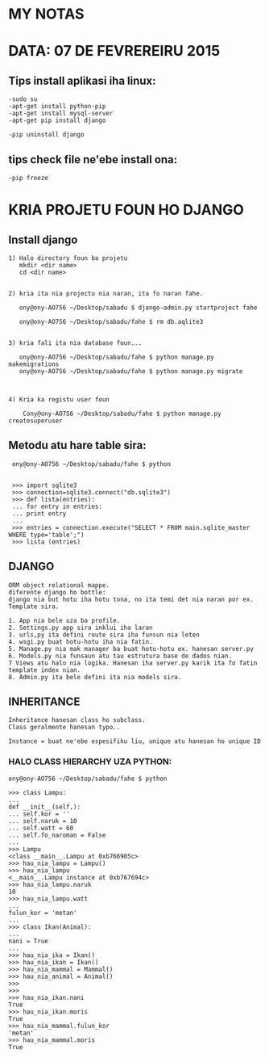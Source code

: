 # MY NOTAS
# DATA: 07 DE FEVREREIRU 2015
## Tips install aplikasi iha linux:
    -sudo su
    -apt-get install python-pip
    -apt-get install mysql-server
    -apt-get pip install django
    
    -pip uninstall django

    
## tips check file ne'ebe install ona:
    -pip freeze

# KRIA PROJETU FOUN HO DJANGO

## Install django

    1) Halo directory foun ba projetu
       mkdir <dir name>
       cd <dir name>  


    2) kria ita nia projectu nia naran, ita fo naran fahe.

       ony@ony-AO756 ~/Desktop/sabadu $ django-admin.py startproject fahe
       
       ony@ony-AO756 ~/Desktop/sabadu/fahe $ rm db.aqlite3


    3) kria fali ita nia database foun...

       ony@ony-AO756 ~/Desktop/sabadu/fahe $ python manage.py makemigrations
       ony@ony-AO756 ~/Desktop/sabadu/fahe $ python manage.py migrate



    4) Kria ka registu user foun

        Cony@ony-AO756 ~/Desktop/sabadu/fahe $ python manage.py createsuperuser


## Metodu atu hare table sira:

     ony@ony-AO756 ~/Desktop/sabadu/fahe $ python
    
    
     >>> import sqlite3
     >>> connection=sqlite3.connect("db.sqlite3")
     >>> def lista(entries):
     ... for entry in entries:
     ... print entry
     ...
     >>> entries = connection.execute("SELECT * FROM main.sqlite_master WHERE type='table';")
     >>> lista (entries)



## DJANGO
    ORM object relational mappe.
    diferente django ho bottle:
    django nia but hotu iha hotu tona, no ita temi det nia naran por ex. Template sira.

    1. App nia bele uza ba profile.
    2. Settings.py app sira inklui iha laran
    3. urls,py ita defini route sira iha funsun nia leten
    4. wsgi.py buat hotu-hotu iha nia fatin.
    5. Manage.py nia mak manager ba buat hotu-hotu ex. hanesan server.py
    6. Models.py nia funsaun atu tau estrutura base de dados nian.
    7 Views atu halo nia logika. Hanesan iha server.py karik ita fo fatin template index nian.
    8. Admin.py ita bele defini ita nia models sira.

## INHERITANCE
    Inheritance hanesan class ho subclass.
    Class geralmente hanesan typo..
    
    Instance = buat ne'ebe espesifiku liu, unique atu hanesan ho unique ID
    
### HALO CLASS HIERARCHY UZA PYTHON:
    ony@ony-AO756 ~/Desktop/sabadu/fahe $ python
    
    >>> class Lampu:
    ...
    def __init__(self,):
    ... self.kor = ''
    ... self.naruk = 10
    ... self.watt = 60
    ... self.fo_naroman = False
    ...
    >>> Lampu
    <class __main__.Lampu at 0xb766905c>
    >>> hau_nia_lampu = Lampu()
    >>> hau_nia_lampu
    <__main__.Lampu instance at 0xb767694c>
    >>> hau_nia_lampu.naruk
    10
    >>> hau_nia_lampu.watt
    ...
    fulun_kor = 'metan'
    ...
    >>> class Ikan(Animal):
    ...
    nani = True
    ...
    >>> hau_nia_ika = Ikan()
    >>> hau_nia_ikan = Ikan()
    >>> hau_nia_mammal = Mammal()
    >>> hau_nia_animal = Animal()
    >>>
    >>>
    >>> hau_nia_ikan.nani
    True
    >>> hau_nia_ikan.moris
    True
    >>> hau_nia_mammal.fulun_kor
    'metan'
    >>> hau_nia_mammal.moris
    True



